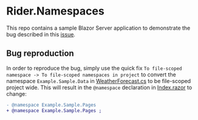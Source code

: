 # Rider.Namespaces

This repo contains a sample Blazor Server application to demonstrate the bug described in this [issue](https://youtrack.jetbrains.com/issue/RIDER-68514).

## Bug reproduction

In order to reproduce the bug, simply use the quick fix `To file-scoped namespace -> To file-scoped namespaces in project` to convert the namespace `Example.Sample.Data` in [WeatherForecast.cs](Example.Sample/Data/WeatherForecast.cs) to be file-scoped project wide.
This will result in the `@namespace` declaration in [Index.razor](Example.Sample/Pages/Index.razor) to change:
```diff
- @namespace Example.Sample.Pages
+ @namespace Example.Sample.Pages ;
```
